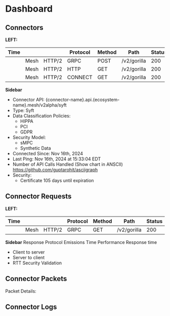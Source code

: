 # Dashboard


## Connectors
**LEFT:**

| Time |      |        | Protocol | Method | Path        | Status |   |   |
|------|------|--------|----------|--------|-------------|--------|---|---|
|      | Mesh | HTTP/2 | GRPC     | POST   | /v2/gorilla | 200    |   |   |
|      | Mesh | HTTP/2 | HTTP     | GET    | /v2/gorilla | 200    |   |   |
|      | Mesh | HTTP/2 | CONNECT  | GET    | /v2/gorilla | 200    |   |   |


**Sidebar**
- Connector API: {connector-name}.api.{ecosystem-name}.mesh/v2alpha/syft
- Type: Syft
- Data Classification Policies:
    - HIPPA
    - PCI
    - GDPR
- Security Model:
    - sMPC
    - Synthetic Data
- Connected Since: Nov 16th, 2024
- Last Ping: Nov 16th, 2024 at 15:33:04 EDT
- Number of API Calls Handled (Show chart in ANSCII) https://github.com/guptarohit/asciigraph
- Security:
    - Certificate 105 days until expiration


## Connector Requests
**LEFT:**

| Time |      |        | Protocol | Method | Path        | Status |   |   |
|------|------|--------|----------|--------|-------------|--------|---|---|
|      | Mesh | HTTP/2 | GRPC     | GET    | /v2/gorilla | 200    |   |   |

**Sidebar**
Response
Protocol
Emissions
Time
Performance
Response time
- Client to server
- Server to client
- RTT
  Security Validation


## Connector Packets
Packet Details:

## Connector Logs